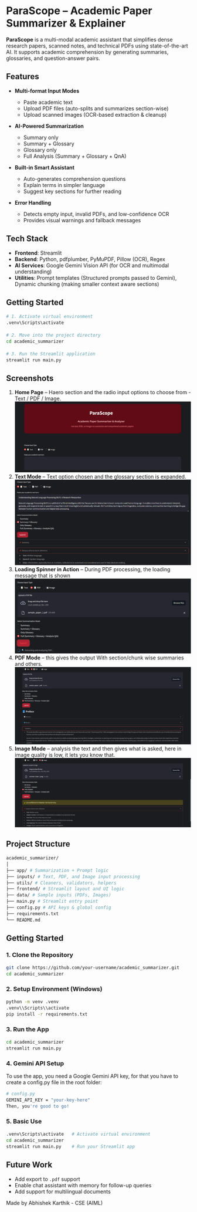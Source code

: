 # ParaScope – Academic Paper Summarizer & Explainer

**ParaScope** is a multi-modal academic assistant that simplifies dense research papers, scanned notes, and technical PDFs using state-of-the-art AI. It supports academic comprehension by generating summaries, glossaries, and question-answer pairs.


## Features

- **Multi-format Input Modes**
  - Paste academic text
  - Upload PDF files (auto-splits and summarizes section-wise)
  - Upload scanned images (OCR-based extraction & cleanup)

- **AI-Powered Summarization**
  - Summary only
  - Summary + Glossary
  - Glossary only
  - Full Analysis (Summary + Glossary + QnA)

- **Built-in Smart Assistant**
  - Auto-generates comprehension questions
  - Explain terms in simpler language
  - Suggest key sections for further reading

- **Error Handling**
  - Detects empty input, invalid PDFs, and low-confidence OCR
  - Provides visual warnings and fallback messages


## Tech Stack

- **Frontend**: Streamlit 
- **Backend**: Python, pdfplumber, PyMuPDF, Pillow (OCR), Regex
- **AI Services**: Google Gemini Vision API (for OCR and multimodal understanding)
- **Utilities**: Prompt templates (Structured prompts passed to Gemini), Dynamic chunking (making smaller context aware sections)


## Getting Started

```bash
# 1. Activate virtual environment
.venv\Scripts\activate

# 2. Move into the project directory
cd academic_summarizer

# 3. Run the Streamlit application
streamlit run main.py
```


## Screenshots

1. **Home Page** – Haero section and the radio input options to choose from - Text / PDF / Image.
![Home Page](screenshots/homepage.png)
2. **Text Mode** – Text option chosen and the glossary section is expanded.
![Text Mode](screenshots/textInput.png)
3. **Loading Spinner in Action** – During PDF processing, the loading message that is shown
![Loading Spinner](screenshots/PDF_Scanner.png)
4. **PDF Mode** – this gives the output With section/chunk wise summaries and others.
![PDF Mode](screenshots/PDF_Input.png)
5. **Image Mode** – analysis the text and then gives what is asked, here in image quality is low, it lets you know that.
![Image Mode](screenshots/image_Input.png)


## Project Structure

```bash
academic_summarizer/
│
├── app/ # Summarization + Prompt logic
├── inputs/ # Text, PDF, and Image input processing
├── utils/ # Cleaners, validators, helpers
├── frontend/ # Streamlit layout and UI logic
├── data/ # Sample inputs (PDFs, Images)
├── main.py # Streamlit entry point
├── config.py # API keys & global config
├── requirements.txt
└── README.md
```

## Getting Started

### 1. Clone the Repository

```bash
git clone https://github.com/your-username/academic_summarizer.git
cd academic_summarizer
```

### 2. Setup Environment (Windows)

```bash
python -m venv .venv
.venv\\Scripts\\activate
pip install -r requirements.txt
```

### 3. Run the App
```bash
cd academic_summarizer
streamlit run main.py
```

### 4. Gemini API Setup
To use the app, you need a Google Gemini API key, for that you have to create a config.py file in the root folder:
```bash
# config.py
GEMINI_API_KEY = "your-key-here"
Then, you're good to go!
```

### 5. Basic Use

```bash
.venv\Scripts\activate   # Activate virtual environment
cd academic_summarizer
streamlit run main.py    # Run your Streamlit app
```

## Future Work

- Add export to `.pdf` support  
- Enable chat assistant with memory for follow-up queries  
- Add support for multilingual documents  


Made by Abhishek Karthik - CSE (AIML)